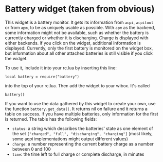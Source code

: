 Battery widget (taken from obvious)
===================================

This widget is a battery monitor. It gets its information from `acpi`, `acpitool`
or from `apm`, to be as uniquely usable as possible. With `apm` as the backend,
some information might not be available, such as whether the battery is currently
charged or whether it is discharging. Charge is displayed with either backends.
If you click on the widget, additional information is displayed. Currently,
only the first battery is monitored on the widget box, but information about
all other attached batteries is still visible if you click the widget.

To use it, include it into your rc.lua by inserting this line:

    local battery = require("battery")

into the top of your rc.lua. Then add the widget to your wibox. It's called

    battery()

If you want to use the data gathered by this widget to create your own, use the
function `battery.get_data()`. It returns nil on failure and it returns
a table on success. If you have multiple batteries, only information for the
first is returned. The table has the following fields:

* `status`: a string which describes the batteries' state as one element of the
  set `["charged", "full", "discharging", "charging"]` (most likely, some
  acpi implementations might output different values)
* `charge`: a number representing the current battery charge as a number between
  0 and 100
* `time`: the time left to full charge or complete discharge, in minutes
